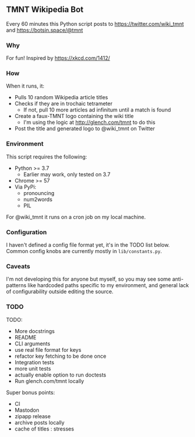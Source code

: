 ## TMNT Wikipedia Bot

Every 60 minutes this Python script posts to https://twitter.com/wiki_tmnt and https://botsin.space/@tmnt

### Why

For fun! Inspired by https://xkcd.com/1412/

### How

When it runs, it:
- Pulls 10 random Wikipedia article titles
- Checks if they are in trochaic tetrameter
  - If not, pull 10 more articles ad infinitum until a match is found
- Create a faux-TMNT logo containing the wiki title
  - I'm using the logic at http://glench.com/tmnt to do this
- Post the title and generated logo to @wiki_tmnt on Twitter

### Environment

This script requires the following:

- Python >= 3.7
  - Earlier may work, only tested on 3.7
- Chrome >= 57
- Via PyPi:
  - pronouncing
  - num2words
  - PIL

For @wiki_tmnt it runs on a cron job on my local machine.

### Configuration

I haven't defined a config file format yet, it's in the TODO list below. Common config knobs are currently mostly in `lib/constants.py`.

### Caveats

I'm not developing this for anyone but myself, so you may see some anti-patterns like hardcoded paths specific to my environment, and general lack of configurability outside editing the source.

### TODO

TODO:
  - More docstrings
  - README
  - CLI arguments
  - use real file format for keys
  - refactor key fetching to be done once
  - Integration tests
  - more unit tests
  - actually enable option to run doctests
  - Run glench.com/tmnt locally

Super bonus points:
  - CI
  - Mastodon
  - zipapp release
  - archive posts locally
  - cache of titles : stresses
